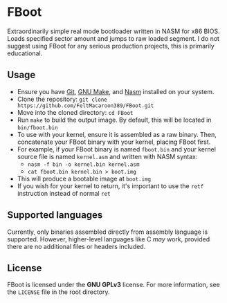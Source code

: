 # FBoot
Extraordinarily simple real mode bootloader written in NASM for x86 BIOS. Loads specified sector amount and jumps to raw loaded segment.
I do not suggest using FBoot for any serious production projects, this is primarily educational.

## Usage

- Ensure you have [Git](https://git-scm.com/downloads), [GNU Make](https://www.gnu.org/software/make/#download), and [Nasm](https://www.nasm.us/pub/nasm/releasebuilds/) installed on your system.
- Clone the repository: `git clone https://github.com/FeltMacaroon389/FBoot.git`
- Move into the cloned directory: `cd FBoot`
- Run `make` to build the output image. By default, this will be located in `bin/fboot.bin`
- To use with your kernel, ensure it is assembled as a raw binary. Then, concatenate your FBoot binary with your kernel, placing FBoot first.
- For example, if your FBoot binary is named `fboot.bin` and your kernel source file is named `kernel.asm` and written with NASM syntax:
    - `nasm -f bin -o kernel.bin kernel.asm`
    - `cat fboot.bin kernel.bin > boot.img`
- This will produce a bootable image at `boot.img`
- If you wish for your kernel to return, it's important to use the `retf` instruction instead of normal `ret`

## Supported languages
Currently, only binaries assembled directly from assembly language is supported.
However, higher-level languages like C *may* work, provided there are no additional files or headers included.

## License
FBoot is licensed under the **GNU GPLv3** license.
For more information, see the `LICENSE` file in the root directory.

